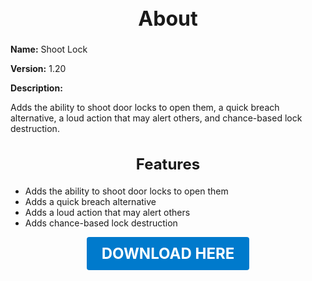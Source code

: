 <h1 style="text-align:center; font-size:2rem; font-weight:bold;">About</h1>

**Name:**
Shoot Lock

**Version:**
1.20

**Description:**

Adds the ability to shoot door locks to open them, a quick breach alternative, a loud action that may alert others, and chance-based lock destruction.

<h2 style="text-align:center; font-size:1.5rem; font-weight:bold;">Features</h2>

- Adds the ability to shoot door locks to open them
- Adds a quick breach alternative
- Adds a loud action that may alert others
- Adds chance-based lock destruction





<p align="center"><a href="https://github.com/LiliaFramework/Modules/raw/refs/heads/gh-pages/shootlock.zip" style="display:inline-block;padding:12px 24px;font-size:1.5rem;font-weight:bold;text-decoration:none;color:#fff;background-color:var(--md-primary-fg-color,#007acc);border-radius:4px;">DOWNLOAD HERE</a></p>